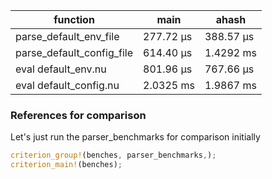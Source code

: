 


| function | main | ahash
| - | - | - |
| parse_default_env_file | 277.72 µs | 388.57 µs |
| parse_default_config_file | 614.40 µs | 1.4292 ms |
| eval default_env.nu  | 801.96 µs | 767.66 µs |
| eval default_config.nu  | 2.0325 ms | 1.9867 ms |


### References for comparison

Let's just run the parser_benchmarks for comparison initially

```rust
criterion_group!(benches, parser_benchmarks,);
criterion_main!(benches);
```
